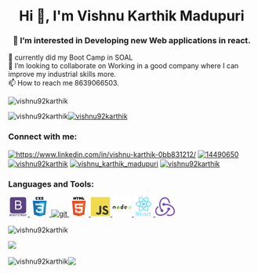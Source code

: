 <h1 align="center">Hi 👋, I'm Vishnu Karthik Madupuri</h1>
<h3 align="center">👀 I’m interested in Developing new Web applications in react.</h3>
🌱 currently did my Boot Camp in SOAL <br/>💞️ I’m looking to collaborate on Working in a good company where I can improve my industrial skills more.<br/>
📫 How to reach me 8639066503.

<p align="left"> <img src="https://komarev.com/ghpvc/?username=vishnu92karthik&label=Profile%20views&color=0e75b6&style=flat" alt="vishnu92karthik" /> </p>
<p><img align="left" src="https://github-readme-stats.vercel.app/api/top-langs?username=vishnu92karthik&show_icons=true&locale=en&layout=compact&show_icons=true&theme=solarized-light" alt="vishnu92karthik" /></p> 
<p align="left"> <a href="https://github.com/ryo-ma/github-profile-trophy"><img src="https://github-profile-trophy.vercel.app/?username=vishnu92karthik&show_icons=true&theme=radical" alt="vishnu92karthik"/></a> </p>


<h3 align="left">Connect with me:</h3>
<p align="left">
<a href="https://linkedin.com/in/https://www.linkedin.com/in/vishnu-karthik-0bb831212/" target="blank"><img align="center" src="https://raw.githubusercontent.com/rahuldkjain/github-profile-readme-generator/master/src/images/icons/Social/linked-in-alt.svg" alt="https://www.linkedin.com/in/vishnu-karthik-0bb831212/" height="30" width="40" /></a>
<a href="https://stackoverflow.com/users/14490650" target="blank"><img align="center" src="https://raw.githubusercontent.com/rahuldkjain/github-profile-readme-generator/master/src/images/icons/Social/stack-overflow.svg" alt="14490650" height="30" width="40" /></a>
<a href="https://codesandbox.com/vishnu92karthik" target="blank"><img align="center" src="https://cdn.jsdelivr.net/npm/simple-icons@3.0.1/icons/codesandbox.svg" alt="vishnu92karthik" height="30" width="40" /></a>
<a href="https://instagram.com/vishnu_karthik_madupuri" target="blank"><img align="center" src="https://raw.githubusercontent.com/rahuldkjain/github-profile-readme-generator/master/src/images/icons/Social/instagram.svg" alt="vishnu_karthik_madupuri" height="30" width="40" /></a>
<a href="https://www.leetcode.com/vishnu92karthik" target="blank"><img align="center" src="https://raw.githubusercontent.com/rahuldkjain/github-profile-readme-generator/master/src/images/icons/Social/leet-code.svg" alt="vishnu92karthik" height="30" width="40" /></a>
</p>

<h3 align="left">Languages and Tools:</h3>
<p align="left"> <a href="https://getbootstrap.com" target="_blank"> <img src="https://raw.githubusercontent.com/devicons/devicon/master/icons/bootstrap/bootstrap-plain-wordmark.svg" alt="bootstrap" width="40" height="40"/> </a> <a href="https://www.w3schools.com/css/" target="_blank"> <img src="https://raw.githubusercontent.com/devicons/devicon/master/icons/css3/css3-original-wordmark.svg" alt="css3" width="40" height="40"/> </a> <a href="https://git-scm.com/" target="_blank"> <img src="https://www.vectorlogo.zone/logos/git-scm/git-scm-icon.svg" alt="git" width="40" height="40"/> </a> <a href="https://www.w3.org/html/" target="_blank"> <img src="https://raw.githubusercontent.com/devicons/devicon/master/icons/html5/html5-original-wordmark.svg" alt="html5" width="40" height="40"/> </a> <a href="https://developer.mozilla.org/en-US/docs/Web/JavaScript" target="_blank"> <img src="https://raw.githubusercontent.com/devicons/devicon/master/icons/javascript/javascript-original.svg" alt="javascript" width="40" height="40"/> </a> <a href="https://nodejs.org" target="_blank"> <img src="https://raw.githubusercontent.com/devicons/devicon/master/icons/nodejs/nodejs-original-wordmark.svg" alt="nodejs" width="40" height="40"/> </a> <a href="https://reactjs.org/" target="_blank"> <img src="https://raw.githubusercontent.com/devicons/devicon/master/icons/react/react-original-wordmark.svg" alt="react" width="40" height="40"/> </a> <a href="https://redux.js.org" target="_blank"> <img src="https://raw.githubusercontent.com/devicons/devicon/master/icons/redux/redux-original.svg" alt="redux" width="40" height="40"/> </a> </p> 
<p><img align="center" src="https://github-readme-streak-stats.herokuapp.com/?user=vishnu92karthik&show_icons=true&theme=radical" alt="vishnu92karthik" /></p>

<img src= "https://github-readme-stats.vercel.app/api?username=vishnu92karthik&show_icons=true&theme=highcontrast"> 
<p><img align="left" src="https://github-readme-stats.vercel.app/api/top-langs?username=vishnu92karthik&show_icons=true&locale=en&layout=compact&show_icons=true&theme=solarized-light" alt="vishnu92karthik" /></p> 
<img src = "https://activity-graph.herokuapp.com/graph?username=vishnu92karthik&theme=dracula">

